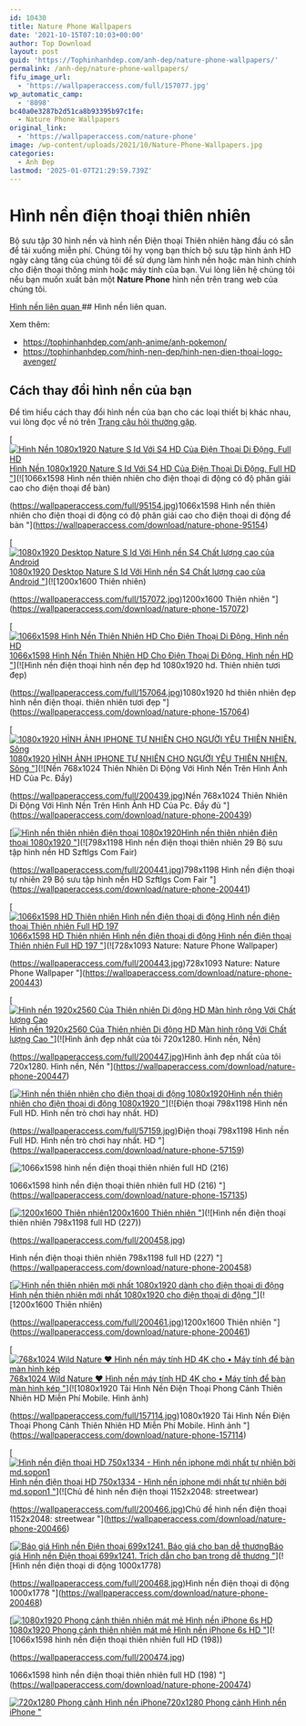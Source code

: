```yaml
---
id: 10430
title: Nature Phone Wallpapers
date: '2021-10-15T07:10:03+00:00'
author: Top Download
layout: post
guid: 'https://Tophinhanhdep.com/anh-dep/nature-phone-wallpapers/'
permalink: /anh-dep/nature-phone-wallpapers/
fifu_image_url:
  - 'https://wallpaperaccess.com/full/157077.jpg'
wp_automatic_camp:
  - '8098'
bc40a0e3287b2d51ca8b93395b97c1fe:
  - Nature Phone Wallpapers
original_link:
  - 'https://wallpaperaccess.com/nature-phone'
image: /wp-content/uploads/2021/10/Nature-Phone-Wallpapers.jpg
categories:
  - Ảnh Đẹp
lastmod: '2025-01-07T21:29:59.739Z'
---
```

# Hình nền điện thoại thiên nhiên

Bộ sưu tập 30 hình nền và hình nền Điện thoại Thiên nhiên hàng đầu có sẵn để tải xuống miễn phí. Chúng tôi hy vọng bạn thích bộ sưu tập hình ảnh HD ngày càng tăng của chúng tôi để sử dụng làm hình nền hoặc màn hình chính cho điện thoại thông minh hoặc máy tính của bạn. Vui lòng liên hệ chúng tôi nếu bạn muốn xuất bản một **Nature Phone** hình nền trên trang web của chúng tôi.

[Hình nền liên quan ](#related) ## Hình nền liên quan.

   
 Xem thêm:

   
- <https://tophinhanhdep.com/anh-anime/anh-pokemon/>
- <https://tophinhanhdep.com/hinh-nen-dep/hinh-nen-dien-thoai-logo-avenger/>

## Cách thay đổi hình nền của bạn

Để tìm hiểu cách thay đổi hình nền của bạn cho các loại thiết bị khác nhau, vui lòng đọc về nó trên [Trang câu hỏi thường gặp](https://tophinhanhdep.com/faq/).

  
[[![Hình Nền 1080x1920 Nature S Id Với S4 HD Của Điện Thoại Di Động.  Full HD](https://wallpaperaccess.com/full/157077.jpg)Hình Nền 1080x1920 Nature S Id Với S4 HD Của Điện Thoại Di Động. Full HD "](https://wallpaperaccess.com/download/nature-phone-157077)](![1066x1598 Hình nền thiên nhiên cho điện thoại di động có độ phân giải cao cho điện thoại để bàn)

(https://wallpaperaccess.com/full/95154.jpg)1066x1598 Hình nền thiên nhiên cho điện thoại di động có độ phân giải cao cho điện thoại di động để bàn "](https://wallpaperaccess.com/download/nature-phone-95154)

[[![1080x1920 Desktop Nature S Id Với Hình nền S4 Chất lượng cao của Android](https://wallpaperaccess.com/full/157068.jpg)1080x1920 Desktop Nature S Id Với Hình nền S4 Chất lượng cao của Android "](https://wallpaperaccess.com/download/nature-phone-157068)](![1200x1600 Thiên nhiên)

(https://wallpaperaccess.com/full/157072.jpg)1200x1600 Thiên nhiên "](https://wallpaperaccess.com/download/nature-phone-157072)

[[![1066x1598 Hình Nền Thiên Nhiên HD Cho Điện Thoại Di Động.  Hình nền HD](https://wallpaperaccess.com/full/57181.jpg)1066x1598 Hình Nền Thiên Nhiên HD Cho Điện Thoại Di Động. Hình nền HD "](https://wallpaperaccess.com/download/nature-phone-57181)](![Hình nền điện thoại hình nền đẹp hd 1080x1920 hd.  Thiên nhiên tươi đẹp)

(https://wallpaperaccess.com/full/157064.jpg)1080x1920 hd thiên nhiên đẹp hình nền điện thoại. thiên nhiên tươi đẹp "](https://wallpaperaccess.com/download/nature-phone-157064)

[[![1080x1920 HÌNH ẢNH IPHONE TỰ NHIÊN CHO NGƯỜI YÊU THIÊN NHIÊN.  Sông](https://wallpaperaccess.com/full/200438.jpg)1080x1920 HÌNH ẢNH IPHONE TỰ NHIÊN CHO NGƯỜI YÊU THIÊN NHIÊN. Sông "](https://wallpaperaccess.com/download/nature-phone-200438)](![Nền 768x1024 Thiên Nhiên Di Động Với Hình Nền Trên Hình Ảnh HD Của Pc.  Đầy)

(https://wallpaperaccess.com/full/200439.jpg)Nền 768x1024 Thiên Nhiên Di Động Với Hình Nền Trên Hình Ảnh HD Của Pc. Đầy đủ "](https://wallpaperaccess.com/download/nature-phone-200439)

[[![Hình nền thiên nhiên điện thoại 1080x1920](https://wallpaperaccess.com/full/200440.jpg)Hình nền thiên nhiên điện thoại 1080x1920 "](https://wallpaperaccess.com/download/nature-phone-200440)](![798x1198 Hình nền điện thoại thiên nhiên 29 Bộ sưu tập hình nền HD Szftlgs Com Fair)

(https://wallpaperaccess.com/full/200441.jpg)798x1198 Hình nền điện thoại tự nhiên 29 Bộ sưu tập hình nền HD Szftlgs Com Fair "](https://wallpaperaccess.com/download/nature-phone-200441)

[[![1066x1598 HD Thiên nhiên Hình nền điện thoại di động Hình nền điện thoại Thiên nhiên Full HD 197](https://wallpaperaccess.com/full/200442.jpg)1066x1598 HD Thiên nhiên Hình nền điện thoại di động Hình nền điện thoại Thiên nhiên Full HD 197 "](https://wallpaperaccess.com/download/nature-phone-200442)](![728x1093 Nature: Nature Phone Wallpaper)

(https://wallpaperaccess.com/full/200443.jpg)728x1093 Nature: Nature Phone Wallpaper "](https://wallpaperaccess.com/download/nature-phone-200443)

[[![Hình nền 1920x2560 Của Thiên nhiên Di động HD Màn hình rộng Với Chất lượng Cao](https://wallpaperaccess.com/full/200445.jpg)Hình nền 1920x2560 Của Thiên nhiên Di động HD Màn hình rộng Với Chất lượng Cao "](https://wallpaperaccess.com/download/nature-phone-200445)](![Hình ảnh đẹp nhất của tôi 720x1280.  Hình nền, Nền)

(https://wallpaperaccess.com/full/200447.jpg)Hình ảnh đẹp nhất của tôi 720x1280. Hình nền, Nền "](https://wallpaperaccess.com/download/nature-phone-200447)

[[![Hình nền thiên nhiên cho điện thoại di động 1080x1920](https://wallpaperaccess.com/full/200448.jpg)Hình nền thiên nhiên cho điện thoại di động 1080x1920 "](https://wallpaperaccess.com/download/nature-phone-200448)](![Điện thoại 798x1198 Hình nền Full HD.  Hình nền trò chơi hay nhất.  HD)

(https://wallpaperaccess.com/full/57159.jpg)Điện thoại 798x1198 Hình nền Full HD. Hình nền trò chơi hay nhất. HD "](https://wallpaperaccess.com/download/nature-phone-57159)

[![1066x1598 hình nền điện thoại thiên nhiên full HD (216)](https://wallpaperaccess.com/full/157135.jpg)

1066x1598 hình nền điện thoại thiên nhiên full HD (216) "](https://wallpaperaccess.com/download/nature-phone-157135)

[[![1200x1600 Thiên nhiên](https://wallpaperaccess.com/full/200456.jpg)1200x1600 Thiên nhiên "](https://wallpaperaccess.com/download/nature-phone-200456)](![Hình nền điện thoại thiên nhiên 798x1198 full HD (227))

(https://wallpaperaccess.com/full/200458.jpg)

Hình nền điện thoại thiên nhiên 798x1198 full HD (227) "](https://wallpaperaccess.com/download/nature-phone-200458)

[[![Hình nền thiên nhiên mới nhất 1080x1920 dành cho điện thoại di động](https://wallpaperaccess.com/full/200460.jpg)Hình nền thiên nhiên mới nhất 1080x1920 cho điện thoại di động "](https://wallpaperaccess.com/download/nature-phone-200460)](![1200x1600 Thiên nhiên)

(https://wallpaperaccess.com/full/200461.jpg)1200x1600 Thiên nhiên "](https://wallpaperaccess.com/download/nature-phone-200461)

[[![768x1024 Wild Nature ❤ Hình nền máy tính HD 4K cho • Máy tính để bàn màn hình kép](https://wallpaperaccess.com/full/200462.jpg)768x1024 Wild Nature ❤ Hình nền máy tính HD 4K cho • Máy tính để bàn màn hình kép "](https://wallpaperaccess.com/download/nature-phone-200462)](![1080x1920 Tải Hình Nền Điện Thoại Phong Cảnh Thiên Nhiên HD Miễn Phí Mobile.  Hình ảnh)

(https://wallpaperaccess.com/full/157114.jpg)1080x1920 Tải Hình Nền Điện Thoại Phong Cảnh Thiên Nhiên HD Miễn Phí Mobile. Hình ảnh "](https://wallpaperaccess.com/download/nature-phone-157114)

[[![Hình nền điện thoại HD 750x1334 - Hình nền iphone mới nhất tự nhiên bởi md.sopon1](https://wallpaperaccess.com/full/200465.jpg)Hình nền điện thoại HD 750x1334 - Hình nền iphone mới nhất tự nhiên bởi md.sopon1 "](https://wallpaperaccess.com/download/nature-phone-200465)](![Chủ đề hình nền điện thoại 1152x2048: streetwear)

(https://wallpaperaccess.com/full/200466.jpg)Chủ đề hình nền điện thoại 1152x2048: streetwear "](https://wallpaperaccess.com/download/nature-phone-200466)

[[![Báo giá Hình nền Điện thoại 699x1241.  Báo giá cho bạn dễ thương](https://wallpaperaccess.com/full/200467.jpg)Báo giá Hình nền Điện thoại 699x1241. Trích dẫn cho bạn trong dễ thương "](https://wallpaperaccess.com/download/nature-phone-200467)](![Hình nền điện thoại di động 1000x1778)

(https://wallpaperaccess.com/full/200468.jpg)Hình nền điện thoại di động 1000x1778 "](https://wallpaperaccess.com/download/nature-phone-200468)

[[![1080x1920 Phong cảnh thiên nhiên mát mẻ Hình nền iPhone 6s HD](https://wallpaperaccess.com/full/200469.jpg)1080x1920 Phong cảnh thiên nhiên mát mẻ Hình nền iPhone 6s HD "](https://wallpaperaccess.com/download/nature-phone-200469)](![1066x1598 hình nền điện thoại thiên nhiên full HD (198))

(https://wallpaperaccess.com/full/200474.jpg)

1066x1598 hình nền điện thoại thiên nhiên full HD (198) "](https://wallpaperaccess.com/download/nature-phone-200474)

[![720x1280 Phong cảnh Hình nền iPhone](https://wallpaperaccess.com/full/200484.jpg)720x1280 Phong cảnh Hình nền iPhone "](https://wallpaperaccess.com/download/nature-phone-200484)
